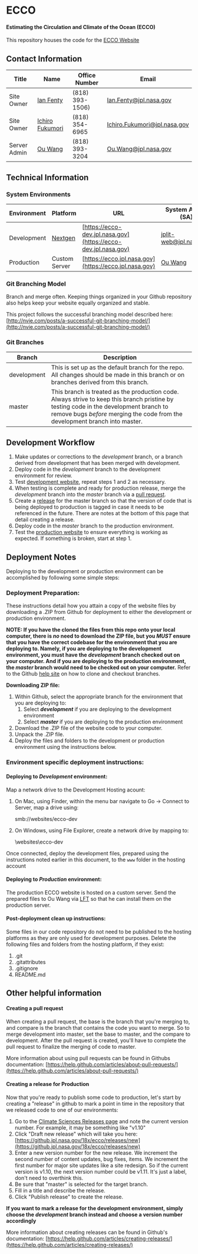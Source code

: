 ECCO
====

#### Estimating the Circulation and Climate of the Ocean (ECCO)

This repository houses the code for the [ECCO Website](https://ecco.jpl.nasa.gov)


## Contact Information
Title | Name | Office Number | Email
----- | ---- | ------------- | -----
Site Owner | [Ian Fenty](https://gateway.jpl.nasa.gov/Person.aspx?accountname=JPL\ifenty) | (818) 393-1506) | Ian.Fenty@jpl.nasa.gov
Site Owner | [Ichiro Fukumori](https://gateway.jpl.nasa.gov/Person.aspx?accountname=JPL\fukumori) | (818) 354-6965 | Ichiro.Fukumori@jpl.nasa.gov
Server Admin | [Ou Wang](https://gateway.jpl.nasa.gov/Person.aspx?accountname=JPL\owang) | (818) 393-3204 | Ou.Wang@jpl.nasa.gov
 

## Technical Information

### System Environments

Environment | Platform | URL | System Admin (SA)
----------- | -------- | --- | -----------------
Development | [Nextgen](https://webhosting.jpl.nasa.gov) | [https://ecco-dev.jpl.nasa.gov](https://ecco-dev.jpl.nasa.gov) | [jplit-web@jpl.nasa.gov](jplit-web@jpl.nasa.gov)
Production | Custom Server | [https://ecco.jpl.nasa.gov](https://ecco.jpl.nasa.gov) | [Ou Wang](mailto:Ou.Wang@jpl.nasa.gov)

### Git Branching Model

Branch and merge often. Keeping things organized in your Github repository also helps keep your website equally organized and stable. 

This project follows the successful branching model described here: [http://nvie.com/posts/a-successful-git-branching-model/](http://nvie.com/posts/a-successful-git-branching-model/)

### Git Branches

Branch | Description
------ | -----------
| development | This is set up as the default branch for the repo. All changes should be made in this branch or on branches derived from this branch.
master | This branch is treated as the production code. Always strive to keep this branch pristine by testing code in the development branch to remove bugs _before_ merging the code from the development branch into master.

## Development Workflow

1. Make updates or corrections to the _development_ branch, or a branch derived from development that has been merged with development.
2. Deploy code in the _development_ branch to the development environment for review.
3. Test [development website](http://ecco-dev.jpl.nasa.gov/), repeat steps 1 and 2 as necessary.
4. When testing is complete and ready for production release, merge the _development_ branch into the _master_ branch via a [pull request](https://github.jpl.nasa.gov/18x/ecco/pulls).
5. Create a [release](https://github.jpl.nasa.gov/18x/ecco/releases) for the master branch so that the version of code that is being deployed to production is tagged in case it needs to be referenced in the future. There are notes at the bottom of this page that detail creating a release.
6. Deploy code in the _master_ branch to the production environment.
7. Test the [production website](http://ecco.jpl.nasa.gov/) to ensure everything is working as expected. If something is broken, start at step 1.

## Deployment Notes

Deploying to the development or production environment can be accomplished by following some simple steps:

### Deployment Preparation:

These instructions detail how you attain a copy of the website files by downloading a .ZIP from Github for deployment to either the development or production environment.

**NOTE: If you have the cloned the files from this repo onto your local computer, there is _no_ need to download the ZIP file, but you _MUST_ ensure that you have the correct codebase for the environment that you are deploying to. Namely, if you are deploying to the development environment, you must have the _development_ branch checked out on your computer. And if you are deploying to the production environment, the _master_ branch would need to be checked out on your computer.** Refer to the Github [help site](https://help.github.com/) on how to clone and checkout branches.

**Downloading ZIP file:**

1. Within Github, select the appropriate branch for the environment that you are deploying to:
	1. Select ***development*** if you are deploying to the development environment
	2. Select ***master*** if you are deploying to the production environment
2. Download the .ZIP file of the website code to your computer.
2. Unpack the .ZIP file.
8. Deploy the files and folders to the development or production environment using the instructions below.

### Environment specific deployment instructions:

#### Deploying to _Development_ environment:

Map a network drive to the Development Hosting acount:

  1. On Mac, using Finder, within the menu bar navigate to Go &rarr; Connect to Server, map a drive using:

		smb://websites/ecco-dev
		
  2. On Windows, using File Explorer, create a network drive by mapping to:

		\\websites\ecco-dev

Once connected, deploy the development files, prepared using the instructions noted earlier in this document, to the `www` folder in the hosting account

#### Deploying to _Production_ environment:

The production ECCO website is hosted on a custom server. Send the prepared files to Ou Wang via [LFT](https://lft.jpl.nasa.gov) so that he can install them on the production server.

#### Post-deployment clean up instructions:

Some files in our code repository do not need to be published to the hosting platforms as they are only used for development purposes. Delete the following files and folders from the hosting platform, if they exist:

1. .git
2. .gitattributes
3. .gitignore
4. README.md

## Other helpful information

#### Creating a pull request

When creating a pull request, the base is the branch that you're merging to, and compare is the branch that contains the code you want to merge. So to merge development into master, set the base to master, and the compare to development. After the pull request is created, you'll have to complete the pull request to finalize the merging of code to master.

More information about using pull requests can be found in Githubs documentation: [https://help.github.com/articles/about-pull-requests/](https://help.github.com/articles/about-pull-requests/)

#### Creating a release for Production

Now that you're ready to publish some code to production, let's start by creating a "release" in github to mark a point in time in the repository that we released code to one of our environments:

1. Go to the [Climate Sciences Releases page](https://github.jpl.nasa.gov/18x/ecco/releases) and note the current version number. For example, it may be something like "v1.10"
2. Click "Draft new release" which will take you here: [https://github.jpl.nasa.gov/18x/ecco/releases/new](https://github.jpl.nasa.gov/18x/ecco/releases/new)
3. Enter a new version number for the new release. We increment the second number of content updates, bug fixes, items. We increment the first number for major site updates like a site redesign. So if the current version is v1.10, the next version number could be v1.11. It's just a label, don't need to overthink this.
4. Be sure that "master" is selected for the target branch.
5. Fill in a title and describe the release.
6. Click "Publish release" to create the release.

**If you want to mark a release for the development environment, simply choose the _development_ branch instead and choose a version number accordingly**

More information about creating releases can be found in Github's documentation: [https://help.github.com/articles/creating-releases/](https://help.github.com/articles/creating-releases/)
